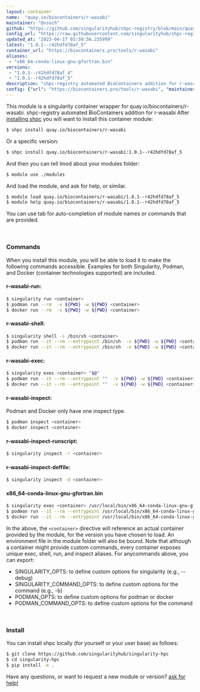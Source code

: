 ```yaml
---
layout: container
name:  "quay.io/biocontainers/r-wasabi"
maintainer: "@vsoch"
github: "https://github.com/singularityhub/shpc-registry/blob/main/quay.io/biocontainers/r-wasabi/container.yaml"
config_url: "https://raw.githubusercontent.com/singularityhub/shpc-registry/main/quay.io/biocontainers/r-wasabi/container.yaml"
updated_at: "2023-04-17 03:50:56.235999"
latest: "1.0.1--r42hdfd78af_5"
container_url: "https://biocontainers.pro/tools/r-wasabi"
aliases:
 - "x86_64-conda-linux-gnu-gfortran.bin"
versions:
 - "1.0.1--r41hdfd78af_4"
 - "1.0.1--r42hdfd78af_5"
description: "shpc-registry automated BioContainers addition for r-wasabi"
config: {"url": "https://biocontainers.pro/tools/r-wasabi", "maintainer": "@vsoch", "description": "shpc-registry automated BioContainers addition for r-wasabi", "latest": {"1.0.1--r42hdfd78af_5": "sha256:f2e9812a196b87ca475c6377ffbd4570a1707e26148f8f3093398b50e1c842db"}, "tags": {"1.0.1--r41hdfd78af_4": "sha256:c475dbda694bef4031d2c966873456584f3732d61b18f6fb1f46d02df06fb987", "1.0.1--r42hdfd78af_5": "sha256:f2e9812a196b87ca475c6377ffbd4570a1707e26148f8f3093398b50e1c842db"}, "docker": "quay.io/biocontainers/r-wasabi", "aliases": {"x86_64-conda-linux-gnu-gfortran.bin": "/usr/local/bin/x86_64-conda-linux-gnu-gfortran.bin"}}
---
```


This module is a singularity container wrapper for quay.io/biocontainers/r-wasabi.
shpc-registry automated BioContainers addition for r-wasabi
After [installing shpc](#install) you will want to install this container module:


```bash
$ shpc install quay.io/biocontainers/r-wasabi
```

Or a specific version:

```bash
$ shpc install quay.io/biocontainers/r-wasabi:1.0.1--r42hdfd78af_5
```

And then you can tell lmod about your modules folder:

```bash
$ module use ./modules
```

And load the module, and ask for help, or similar.

```bash
$ module load quay.io/biocontainers/r-wasabi/1.0.1--r42hdfd78af_5
$ module help quay.io/biocontainers/r-wasabi/1.0.1--r42hdfd78af_5
```

You can use tab for auto-completion of module names or commands that are provided.

<br>

### Commands

When you install this module, you will be able to load it to make the following commands accessible.
Examples for both Singularity, Podman, and Docker (container technologies supported) are included.

#### r-wasabi-run:

```bash
$ singularity run <container>
$ podman run --rm  -v ${PWD} -w ${PWD} <container>
$ docker run --rm  -v ${PWD} -w ${PWD} <container>
```

#### r-wasabi-shell:

```bash
$ singularity shell -s /bin/sh <container>
$ podman run --it --rm --entrypoint /bin/sh  -v ${PWD} -w ${PWD} <container>
$ docker run --it --rm --entrypoint /bin/sh  -v ${PWD} -w ${PWD} <container>
```

#### r-wasabi-exec:

```bash
$ singularity exec <container> "$@"
$ podman run --it --rm --entrypoint ""  -v ${PWD} -w ${PWD} <container> "$@"
$ docker run --it --rm --entrypoint ""  -v ${PWD} -w ${PWD} <container> "$@"
```

#### r-wasabi-inspect:

Podman and Docker only have one inspect type.

```bash
$ podman inspect <container>
$ docker inspect <container>
```

#### r-wasabi-inspect-runscript:

```bash
$ singularity inspect -r <container>
```

#### r-wasabi-inspect-deffile:

```bash
$ singularity inspect -d <container>
```


#### x86_64-conda-linux-gnu-gfortran.bin

```bash
$ singularity exec <container> /usr/local/bin/x86_64-conda-linux-gnu-gfortran.bin
$ podman run --it --rm --entrypoint /usr/local/bin/x86_64-conda-linux-gnu-gfortran.bin   -v ${PWD} -w ${PWD} <container> -c " $@"
$ docker run --it --rm --entrypoint /usr/local/bin/x86_64-conda-linux-gnu-gfortran.bin   -v ${PWD} -w ${PWD} <container> -c " $@"
```



In the above, the `<container>` directive will reference an actual container provided
by the module, for the version you have chosen to load. An environment file in the
module folder will also be bound. Note that although a container
might provide custom commands, every container exposes unique exec, shell, run, and
inspect aliases. For anycommands above, you can export:

 - SINGULARITY_OPTS: to define custom options for singularity (e.g., --debug)
 - SINGULARITY_COMMAND_OPTS: to define custom options for the command (e.g., -b)
 - PODMAN_OPTS: to define custom options for podman or docker
 - PODMAN_COMMAND_OPTS: to define custom options for the command

<br>

### Install

You can install shpc locally (for yourself or your user base) as follows:

```bash
$ git clone https://github.com/singularityhub/singularity-hpc
$ cd singularity-hpc
$ pip install -e .
```

Have any questions, or want to request a new module or version? [ask for help!](https://github.com/singularityhub/singularity-hpc/issues)